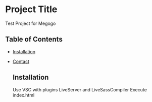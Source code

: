 # Project Title

Test Project for Megogo

## Table of Contents

- [Installation](#installation)
- [Contact](#contact)

  ## Installation
  Use VSC with plugins LiveServer and  LiveSassCompiler
  Execute index.html
